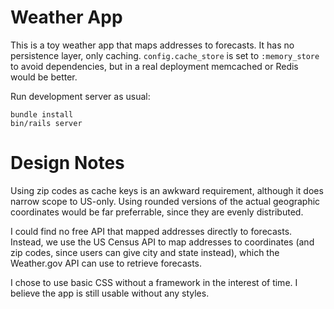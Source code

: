 # Weather App

This is a toy weather app that maps addresses to forecasts.
It has no persistence layer, only caching. `config.cache_store` is set to `:memory_store` to avoid dependencies, but in a real deployment memcached or Redis would be better.

Run development server as usual:
```
bundle install
bin/rails server
```

# Design Notes
Using zip codes as cache keys is an awkward requirement, although it does narrow scope to US-only. Using rounded versions of the actual geographic coordinates would be far preferrable, since they are evenly distributed.

I could find no free API that mapped addresses directly to forecasts. Instead, we use the US Census API to map addresses to coordinates (and zip codes, since users can give city and state instead), which the Weather.gov API can use to retrieve forecasts.

I chose to use basic CSS without a framework in the interest of time. I believe the app is still usable without any styles.
